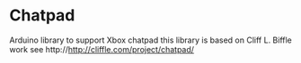 # Chatpad
Arduino library to support Xbox chatpad this library is based on Cliff L. Biffle work see http://http://cliffle.com/project/chatpad/
